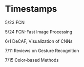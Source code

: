 # Timestamps

5/23 FCN

5/24 FCN-Fast Image Processing

6/1 DeCAF, Visualization of CNNs

7/11 Reviews on Gesture Recognition

7/15 Color-based Methods